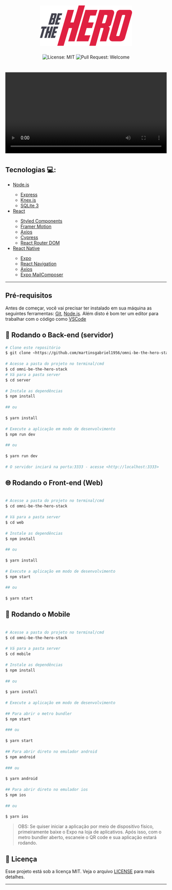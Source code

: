 <h1 align="center">
  <img src=".github/bethehero.svg" alt="Be The Hero" title="Be The Hero" />
</h1>

<p align="center">
  <img alt="License: MIT" src="https://img.shields.io/github/license/martinsgabriel1956/omni-be-the-hero-stack11.0?style=for-the-badge" />
  <img alt="Pull Request: Welcome" src="https://img.shields.io/static/v1?label=PRs&message=welcome&color=E02041&labelColor=41414D&style=for-the-badge" />
</p>

<h1 align="center">
 <video src=".github/demo-project.mp4" type="video/mp4" controls width="100%" autoplay="true" loop="true">
  <source >
</video>
</h1>

## Tecnologias :computer::

<ul>
   <li>
     <a href="https://nodejs.org/en/">Node.js</a>

  </li>
  <ul>
    <li>
      <a href="https://expressjs.com">Express</a>
    </li>
    <li>
      <a href="https://knexjs.org/">Knex.js</a>
    </li>
    <li>
      <a href="https://www.sqlite.org">SQLite 3</a>
    </li>
  </ul>
  
  <li>
    <a href="https://pt-br.reactjs.org/">React</a>
  </li>

  <ul>
    <li>
      <a href="https://styled-components.com/">Styled Components</a>
    </li>
    <li>
      <a href="https://www.framer.com/motion/">Framer Motion</a>
    </li>
    <li>
      <a href="https://axios-http.com/">Axios</a>
    </li>
    <li>
      <a href="https://www.cypress.io/">Cypress</a>
    </li>
    <li>
      <a href="https://reactrouter.com/web/guides/quick-start">React Router DOM</a>
    </li>
  </ul>

  <li>
     <a href="https://reactnative.dev/">React Native</a>
  </li>
  <ul>
    <li>
      <a href="https://expo.io/">Expo</a>
    </li>
    <li>
      <a href="https://reactnavigation.org/">React Navigation</a>
    </li>
    <li>
      <a href="https://axios-http.com/">Axios</a>
    </li>
    <li>
      <a href="https://docs.expo.dev/versions/latest/sdk/mail-composer/">Expo MailComposer</a>
    </li>
  </ul>
</ul>

___

## Pré-requisitos

Antes de começar, você vai precisar ter instalado em sua máquina as seguintes ferramentas:
[Git](https://git-scm.com), [Node.js](https://nodejs.org/en/).
Além disto é bom ter um editor para trabalhar com o código como [VSCode](https://code.visualstudio.com/)

## 🎲 Rodando o Back-end (servidor)

```bash
# Clone este repositório
$ git clone <https://github.com/martinsgabriel1956/omni-be-the-hero-stack.git>

# Acesse a pasta do projeto no terminal/cmd
$ cd omni-be-the-hero-stack
# Vá para a pasta server
$ cd server

# Instale as dependências
$ npm install

## ou

$ yarn install

# Execute a aplicação em modo de desenvolvimento
$ npm run dev

## ou

$ yarn run dev

# O servidor inciará na porta:3333 - acesse <http://localhost:3333>
```

## :globe_with_meridians: Rodando o Front-end (Web)

```bash

# Acesse a pasta do projeto no terminal/cmd
$ cd omni-be-the-hero-stack

# Vá para a pasta server
$ cd web

# Instale as dependências
$ npm install

## ou

$ yarn install

# Execute a aplicação em modo de desenvolvimento
$ npm start

## ou

$ yarn start

```

## :iphone: Rodando o Mobile

```bash

# Acesse a pasta do projeto no terminal/cmd
$ cd omni-be-the-hero-stack

# Vá para a pasta server
$ cd mobile

# Instale as dependências
$ npm install

## ou

$ yarn install

# Execute a aplicação em modo de desenvolvimento

## Para abrir o metro bundler
$ npm start

### ou

$ yarn start

## Para abrir direto no emulador android
$ npm android

### ou

$ yarn android

## Para abrir direto no emulador ios
$ npm ios

## ou

$ yarn ios

```

> OBS: Se quiser iniciar a aplicação por meio de dispositivo físico, primeiramente baixe o Expo na loja de aplicativos. Após isso, com o metro bundler aberto, escaneie o QR code e sua aplicação estará rodando.

## :memo: Licença

Esse projeto está sob a licença MIT. Veja o arquivo [LICENSE](LICENSE.md) para mais detalhes.

---
